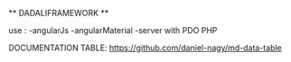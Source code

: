 ** DADALIFRAMEWORK **

use :
	-angularJs
	-angularMaterial
	-server with PDO PHP

DOCUMENTATION TABLE:
https://github.com/daniel-nagy/md-data-table
